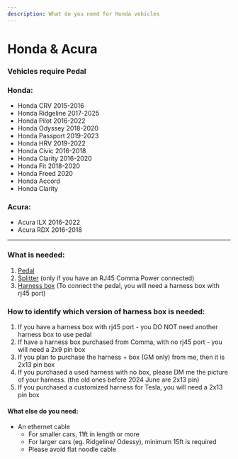 ```yaml
---
description: What do you need for Honda vehicles
---
```


# Honda & Acura

### Vehicles require Pedal

### Honda:&#x20;

* Honda CRV 2015-2016
* Honda Ridgeline 2017-2025
* Honda Pilot 2016-2022
* Honda Odyssey 2018-2020
* Honda Passport 2019-2023
* Honda HRV 2019-2022
* Honda Civic 2016-2018
* Honda Clarity 2016-2020
* Honda Fit 2018-2020
* Honda Freed 2020
* Honda Accord
* Honda Clarity

### Acura:&#x20;

* Acura ILX 2016-2022
* Acura RDX 2016-2018

***

### What is needed:

1. [Pedal](../beartech/comma-pedal-description-and-installation-guide.md)
2. [Splitter](../beartech/obd-power-and-splitter-description.md) (only if you have an RJ45 Comma Power connected)
3. [Harness box](../beartech/harness-and-harness-box-description.md) (To connect the pedal, you will need a harness box with rj45 port)

### How to identify which version of harness box is needed:

1. If you have a harness box with rj45 port - you DO NOT need another harness box to use pedal
2. If have a harness box purchased from Comma, with no rj45 port - you will need a 2x9 pin box
3. If you plan to purchase the harness + box (GM only) from me, then it is 2x13 pin box
4. If you purchased a used harness with no box, please DM me the picture of your harness. (the old ones before 2024 June are 2x13 pin)
5. If you purchased a customized harness for Tesla, you will need a 2x13 pin box

#### What else do you need:

* An ethernet cable
  * For smaller cars, 11ft in length or more&#x20;
  * For larger cars (eg. Ridgeline/ Odessy), minimum 15ft is required
  * Please avoid flat noodle cable
